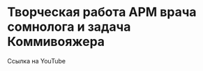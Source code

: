 <h1>Творческая работа АРМ врача сомнолога и задача Коммивояжера</h1>
<p></p>
<a [href="http://www.yourlink.com](https://youtu.be/v_AsSs31x5M?si=d7vvq1emzgaoPZk2)"> Ссылка на YouTube</a>
